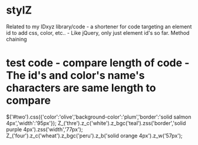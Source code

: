 # stylZ
Related to my IDxyz library/code - a shortener for code targeting an element id to add css, color, etc.. - Like jQuery, only just element id's so far.  Method chaining


# test code - compare length of code - The id's and color's name's characters are same length to compare
$('#two').css({'color':'olive','background-color':'plum','border':'solid salmon 4px','width':'95px'});
Z_('thre').z_c('white').z_bgc('teal').zss('border','solid purple 4px').zss('width','77px');
Z_('four').z_c('wheat').z_bgc('peru').z_b('solid orange 4px').z_w('57px');
